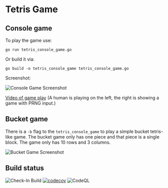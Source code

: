 Tetris Game
================

Console game
----------------
To play the game use:

```go run tetris_console_game.go```

Or build it via:

```go build -o tetris_console_game tetris_console_game.go```

Screenshot:

![Console Game Screenshot](https://raw.githubusercontent.com/superfrink/tetris/master/doc/tetris-screenshot.png)

[Video of game play](https://youtu.be/E1sI_jp-vLU "Video of game play") (A human is playing on the left, the right is showing a game with PRNG input.)

Bucket game
----------------

There is a ```-b``` flag to the ```tetris_console_game``` to play a simple bucket tetris-like game.  The bucket game only has one piece and that piece is a single block.  The game only has 10 rows and 3 columns.

![Bucket Game Screenshot](https://raw.githubusercontent.com/superfrink/tetris/master/doc/bucket-game-screenshot.png)

Build status
----------------

![Check-In Build](https://github.com/superfrink/tetris/actions/workflows/push-check.yml/badge.svg)
[![codecov](https://codecov.io/gh/superfrink/tetris/graph/badge.svg?token=OWQRHVV6LG)](https://codecov.io/gh/superfrink/tetris)
![CodeQL](https://github.com/superfrink/tetris/workflows/CodeQL/badge.svg)
